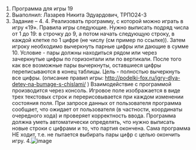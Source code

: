 1) Программа для игры 19
2) Выаполнил: Лазарев Никита Эдуардович, ТРПО24-3
3) Задание – 4. 4.	Реализовать программу, с которой можно играть в игру «19». Правила игры следующие. Нужно выписать подряд числа от 1 до 19: в строчку до 9, а потом начать следующую строку, в каждой клетке по 1 цифре (не числу (см пример по ссылке)). Затем игроку необходимо вычеркнуть парные цифры или дающие в сумме 10. Условие -  пары должны находиться рядом или через зачеркнутые цифры по горизонтали или по вертикали. После того как все возможные пары вычеркнуты, оставшиеся цифры переписываются в конец таблицы. Цель - полностью вычеркнуть все цифры. (описание правил игры: http://podelki-fox.ru/igry-dlya-detey-na-bumage-s-chislami/ )
Взаимодействие с программой производится через консоль. Игровое поле изображается в виде трех текстовых строк и перерисовывается при каждом изменении состояния поля. При запросе данных от пользователя программа сообщает, что ожидает от пользователя (в частности, координаты очередного хода) и проверяет корректность ввода. Программа должна уметь автоматически определять, что нужно выписать новые строки с цифрами и то, что партия окончена. Сама программа НЕ ходит, т.е. не пытается выбирать пары цифр с целью окончить игру.
4.![image](https://github.com/user-attachments/assets/eba012e4-0525-4f8d-bd3e-c4e325f2febc)
